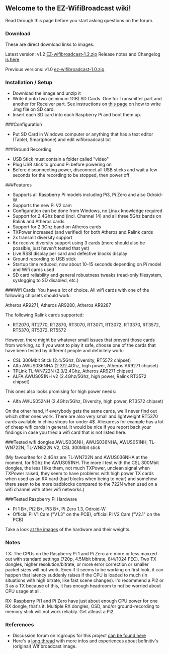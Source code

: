 ## Welcome to the EZ-WifiBroadcast wiki!  
Read through this page before you start asking questions on the forum. 

### Download
These are direct download links to images.  

Latest version: v1.2 [EZ-wifibroadcast-1.2.zip](https://googledrive.com/host/0B8ke2EKPqvORMFAtSU1RbmxENHM/EZ-wifibroadcast-1.2.zip) Release notes and Changelog [is here](https://github.com/bortek/EZ-WifiBroadcast/wiki/v1.2-Release-Note)

Previous versions: v1.0 [ez-wifibroadcast-1.0.zip](https://googledrive.com/host/0B8ke2EKPqvORMFAtSU1RbmxENHM/ez-wifibroadcast-1.0.zip)


### Installation / Setup
- Download the image and unzip it
- Write it onto two (minimum 1GB) SD Cards. One for Transmitter part and another for Receiver part. See instructions on [this page](https://www.raspberrypi.org/documentation/installation/installing-images/) on how to write .img file on SD card.
- Insert each SD card into each Raspberry Pi and boot them up.


###Configuration
- Put SD Card in Windows computer or anything that has a text editor (Tablet, Smartphone) and edit wifibroadcast.txt


###Ground Recording
- USB Stick must contain a folder called "video"
- Plug USB stick to ground Pi before powering on
- Before disconnecting power, disconnect all USB sticks and wait a few seconds for the recording to be stopped, then power off


###Features
- Supports all Raspberry Pi models including Pi3, Pi Zero and also Odroid-W
- Supports the new Pi V2 cam
- Configuration can be done from Windows, no Linux knowledge required
- Support for 2.4Ghz band (incl. Channel 14) and all three 5Ghz bands on Ralink and Atheros cards
- Support for 2.3Ghz band on Atheros cards
- TXPower increased (and verified) for both Atheros and Ralink cards
- 2x transmit diversity support
- 6x receive diversity support using 3 cards (more should also be possible, just haven't tested that yet)
- Live RSSI display per card and defective blocks display
- Ground recording to USB stick
- Startup time reduced, now about 10-15 seconds depending on Pi model and Wifi cards used
- SD card reliability and general robustness tweaks (read-only filesystem, syslogging to SD disabled, etc.)


###Wifi Cards:
You have a lot of choice. All wifi cards with one of the following chipsets should work:

Atheros AR9271, Atheros AR9280, Atheros AR9287

The following Ralink cards supported: 
 - RT2070, RT2770, RT2870, RT3070, RT3071, RT3072, RT3370, RT3572, RT5370, RT5372, RT5572

However, there might be whatever small issues that prevent those cards from working, so if you want to play it safe, choose one of the cards that have been tested by different people and definitely work:

- CSL 300Mbit Stick (2.4/5Ghz, Diversity, RT5572 chipset)
- Alfa AWUS036NHA (2.3/2.4Ghz, high power, Atheros AR9271 chipset)
- TPLink TL-WN722N (2.3/2.4Ghz, Atheros AR9271 chipset)
- ALFA AWUS051NH v2 (2.4Ghz/5Ghz, high power, Ralink RT3572 chipset)

This ones also looks promising for high power needs:
- Alfa AWUS052NH (2.4Ghz/5Ghz, Diversity, high power, RT3572 chipset)

On the other hand, if everybody gets the same cards, we'll never find out which other ones work. There are also very small and lightweight RT5370 cards available in china shops for under 4$. Aliexpress for example has a lot of cheap wifi cards in general. It would be nice if you report back your findings in case you tried a wifi card that is not listed here.

###Tested wifi dongles
AWUS036NH, AWUS036NHA, AWUS051NH, TL-WN722N, TL-WN822N V2, CSL 300Mbit stick

(My favourites for 2.4Ghz are TL-WN722N and AWUS036NHA at the moment, for 5Ghz the AWUS051NH. The more I test with the CSL 300Mbit dongles, the less I like them, not much TXPower, unclean signal when TXPower raised, they seem to have problems with high power TX cards when used as an RX card (bad blocks when being to near) and somehow there seem to be more badblocks compared to the 722N when used on a wifi channel with other wifi networks.)

###Tested Raspberry Pi Hardware
- Pi 1 B+, Pi2 B+, Pi3 B+, Pi Zero 1.3, Odroid-W
- Official Pi V1 Cam ("V1.3" on the PCB), official Pi V2 Cam ("V2.1" on the PCB)

Take a look [at the images](https://github.com/bortek/EZ-WifiBroadcast/wiki/Images) of the hardware and their weights.

### Notes

TX: The CPUs on the Raspberry Pi 1 and Pi Zero are more or less maxxed out with standard settings (720p, 4.5Mbit bitrate, 8/4/1024 FEC). Two TX dongles, higher resolution/bitrate, or more error correction or smaller packet sizes will not work. Even if it seems to be working on first look, it can happen that latency suddenly raises if the CPU is loaded to much (in situations with high bitrate, like fast scene changes). I'd recommend a Pi2 or 3 as a TX because of this, it has enough headroom to not be worried about CPU usage at all.


RX: Raspberry Pi1 and Pi Zero have just about enough CPU power for one RX dongle, that's it. Multiple RX dongles, OSD, and/or ground-recording to memory stick will not work reliably. Get atleast a Pi2.

### References
- Discussion forum on rcgroups for this project [can be found here](http://www.rcgroups.com/forums/showthread.php?t=2664393)
- Here's a [long thread](http://www.rcgroups.com/forums/showthread.php?t=2454052) with more infos and experiences about befinitiv's (original) Wifibroadcast image.  
